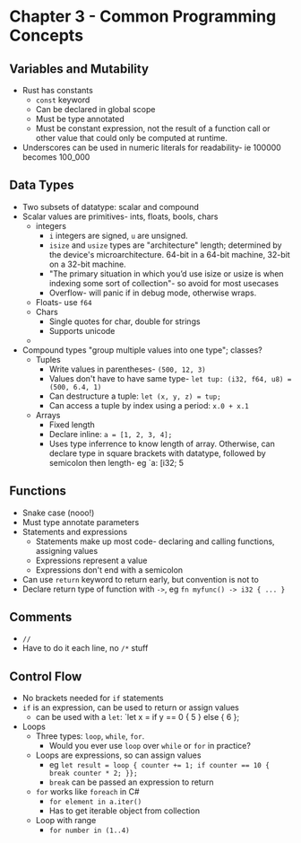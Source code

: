 # Chapter 3 - Common Programming Concepts

## Variables and Mutability

* Rust has constants
  * `const` keyword
  * Can be declared in global scope
  * Must be type annotated
  * Must be constant expression, not the result of a function call or other value that could only be computed at runtime.
* Underscores can be used in numeric literals for readability- ie 100000 becomes 100_000

## Data Types

* Two subsets of datatype: scalar and compound
* Scalar values are primitives- ints, floats, bools, chars 
  * integers
    * `i` integers are signed, `u` are unsigned. 
    * `isize` and `usize` types are "architecture" length; determined by the device's microarchitecture. 64-bit in a 64-bit machine, 32-bit on a 32-bit machine.
    * "The primary situation in which you’d use isize or usize is when indexing some sort of collection"- so avoid for most usecases
    * Overflow- will panic if in debug mode, otherwise wraps.
  * Floats- use `f64`
  * Chars
    * Single quotes for char, double for strings
    * Supports unicode
  * 
* Compound types "group multiple values into one type"; classes?
  * Tuples
    * Write values in parentheses- `(500, 12, 3)`
    * Values don't have to have same type- `let tup: (i32, f64, u8) = (500, 6.4, 1)`
    * Can destructure a tuple: `let (x, y, z) = tup;`
    * Can access a tuple by index using a period: `x.0 + x.1`
  * Arrays
    * Fixed length
    * Declare inline: `a = [1, 2, 3, 4];`
    * Uses type inferrence to know length of array. Otherwise, can declare type in square brackets with datatype, followed by semicolon then length- eg `a: [i32; 5 

## Functions

* Snake case (nooo!)
* Must type annotate parameters
* Statements and expressions
  * Statements make up most code- declaring and calling functions, assigning values
  * Expressions represent a value
  * Expressions don't end with a semicolon
* Can use `return` keyword to return early, but convention is not to
* Declare return type of function with `->`, eg `fn myfunc() -> i32 { ... }`

## Comments

* `//`
* Have to do it each line, no `/*` stuff

## Control Flow

* No brackets needed for `if` statements
* `if` is an expression, can be used to return or assign values
  * can be used with a `let`: `let x = if y == 0 { 5 } else { 6 };
* Loops
  * Three types: `loop`, `while`, `for`.
    * Would you ever use `loop` over `while` or `for` in practice?
  * Loops are expressions, so can assign values
    * eg `let result = loop { counter += 1; if counter == 10 { break counter * 2; }};`
    * `break` can be passed an expression to return
  * `for` works like `foreach` in C#
    * `for element in a.iter()`
    * Has to get iterable object from collection
  * Loop with range
    * `for number in (1..4)`
